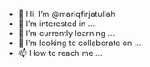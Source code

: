 - 👋 Hi, I’m @mariqfirjatullah
- 👀 I’m interested in ...
- 🌱 I’m currently learning ...
- 💞️ I’m looking to collaborate on ...
- 📫 How to reach me ...

<!---
mariqfirjatullah/mariqfirjatullah is a ✨ special ✨ repository because its `README.md` (this file) appears on your GitHub profile.
You can click the Preview link to take a look at your changes.
--->
